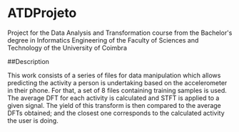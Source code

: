 # ATDProjeto

Project for the Data Analysis and Transformation course from the Bachelor's degree in Informatics Engineering of the Faculty of Sciences and Technology of the University of Coimbra

##Description

This work consists of a series of files for data manipulation which allows predicting the activity a person is undertaking based on the accelerometer in their phone. For that, a set of 8 files containing training samples is used. The average DFT for each activity is calculated and STFT is applied to a given signal. The yield of this transform is then compared to the average DFTs obtained; and the closest one corresponds to the calculated activity the user is doing.

